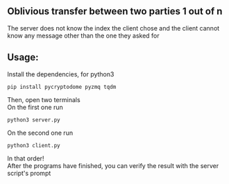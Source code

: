 ## Oblivious transfer between two parties 1 out of n
The server does not know the index the client chose and the client cannot know any message other than the one they asked for  
## Usage:
Install the dependencies, for python3
```
pip install pycryptodome pyzmq tqdm
```
Then, open two terminals  
On the first one run
```
python3 server.py
```
On the second one run
```
python3 client.py
```
In that order!  
After the programs have finished, you can verify the result with the server script's prompt
